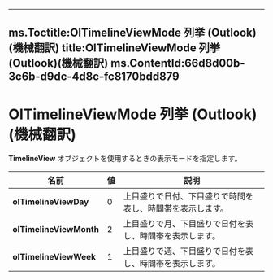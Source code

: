 

---
ms.Toctitle:OlTimelineViewMode 列挙 (Outlook)(機械翻訳)
title:OlTimelineViewMode 列挙 (Outlook)(機械翻訳)
ms.ContentId:66d8d00b-3c6b-d9dc-4d8c-fc8170bdd879
---
# OlTimelineViewMode 列挙 (Outlook)(機械翻訳)




**TimelineView** オブジェクトを使用するときの表示モードを指定します。

|**名前**|**値**|**説明**|
|---|---|---|
|**olTimelineViewDay**|0|上目盛りで日付、下目盛りで時間を表し、時間帯を表示します。|
|**olTimelineViewMonth**|2|上目盛りで月、下目盛りで日付を表し、時間帯を表示します。|
|**olTimelineViewWeek**|1|上目盛りで週、下目盛りで日付を表し、時間帯を表示します。|




